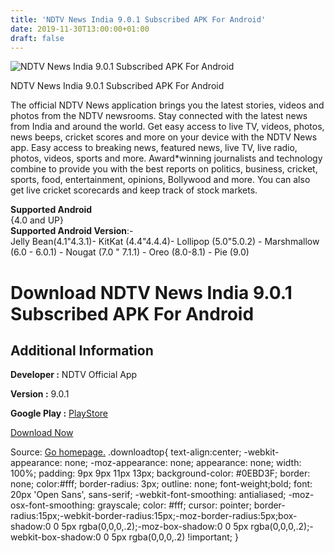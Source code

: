 ```yaml
---
title: 'NDTV News India 9.0.1 Subscribed APK For Android'
date: 2019-11-30T13:00:00+01:00
draft: false
---
```


![NDTV News India 9.0.1 Subscribed APK For Android](https://i1.wp.com/apkhome.net/wp-content/uploads/2019/11/NDTV-News-India-9.0.1-Subscribed.png "NDTV News India 9.0.1 Subscribed APK For Android")

  

NDTV News India 9.0.1 Subscribed APK For Android

The official NDTV News application brings you the latest stories, videos and photos from the NDTV newsrooms. Stay connected with the latest news from India and around the world. Get easy access to live TV, videos, photos, news beeps, cricket scores and more on your device with the NDTV News app. Easy access to breaking news, featured news, live TV, live radio, photos, videos, sports and more. Award\*winning journalists and technology combine to provide you with the best reports on politics, business, cricket, sports, food, entertainment, opinions, Bollywood and more. You can also get live cricket scorecards and keep track of stock markets.

**Supported Android**  
{4.0 and UP}  
**Supported Android Version**:-  
Jelly Bean(4.1"4.3.1)- KitKat (4.4"4.4.4)- Lollipop (5.0"5.0.2) - Marshmallow (6.0 - 6.0.1) - Nougat (7.0 " 7.1.1) - Oreo (8.0-8.1) - Pie (9.0)

Download NDTV News India 9.0.1 Subscribed APK For Android
=========================================================

Additional Information
----------------------

**Developer :** NDTV Official App

**Version :** 9.0.1

**Google Play :** [PlayStore](https://play.google.com/store/apps/details?id=com.july.ndtv)

  

[Download Now](https://store4app.co/post/ndtv-news-india-9-0-1-subscribed-apk-for-android_1575106623)

  
Source: [Go homepage.](https://store4app.co/post/ndtv-news-india-9-0-1-subscribed-apk-for-android_1575106623) .downloadtop{ text-align:center; -webkit-appearance: none; -moz-appearance: none; appearance: none; width: 100%; padding: 9px 9px 11px 13px; background-color: #0EBD3F; border: none; color:#fff; border-radius: 3px; outline: none; font-weight;bold; font: 20px 'Open Sans', sans-serif; -webkit-font-smoothing: antialiased; -moz-osx-font-smoothing: grayscale; color: #fff; cursor: pointer; border-radius:15px;-webkit-border-radius:15px;-moz-border-radius:5px;box-shadow:0 0 5px rgba(0,0,0,.2);-moz-box-shadow:0 0 5px rgba(0,0,0,.2);-webkit-box-shadow:0 0 5px rgba(0,0,0,.2) !important; }